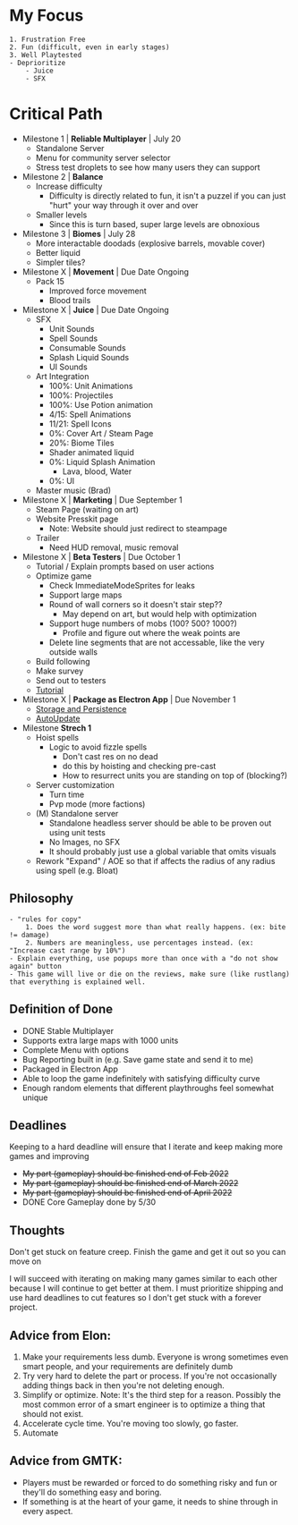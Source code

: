 # My Focus
    1. Frustration Free
    2. Fun (difficult, even in early stages)
    3. Well Playtested
    - Deprioritize
        - Juice
        - SFX
# Critical Path
- Milestone 1 | **Reliable Multiplayer** | July 20
    - Standalone Server
    - Menu for community server selector
    - Stress test droplets to see how many users they can support
- Milestone 2 | **Balance**
    - Increase difficulty
        - Difficulty is directly related to fun, it isn't a puzzel if you can just "hurt" your way through it over and over
    - Smaller levels
        - Since this is turn based, super large levels are obnoxious
- Milestone 3 | **Biomes** | July 28
    - More interactable doodads (explosive barrels, movable cover)
    - Better liquid
    - Simpler tiles?
- Milestone X | **Movement** | Due Date Ongoing
    - Pack 15
        - Improved force movement
        - Blood trails
- Milestone X | **Juice** | Due Date Ongoing
    - SFX
        - Unit Sounds
        - Spell Sounds
        - Consumable Sounds
        - Splash Liquid Sounds
        - UI Sounds
    - Art Integration
        - 100%: Unit Animations
        - 100%: Projectiles
        - 100%: Use Potion animation
        - 4/15: Spell Animations
        - 11/21: Spell Icons
        - 0%: Cover Art / Steam Page
        - 20%: Biome Tiles
        - Shader animated liquid
        - 0%: Liquid Splash Animation
            - Lava, blood, Water
        - 0%: UI
    - Master music (Brad)
- Milestone X | **Marketing** | Due September 1
    - Steam Page (waiting on art)
    - Website Presskit page
        - Note: Website should just redirect to steampage
    - Trailer
        - Need HUD removal, music removal
- Milestone X | **Beta Testers** | Due October 1
    - Tutorial / Explain prompts based on user actions
    - Optimize game
        - Check ImmediateModeSprites for leaks
        - Support large maps
        - Round of wall corners so it doesn't stair step??
            - May depend on art, but would help with optimization
        - Support huge numbers of mobs (100? 500? 1000?)
            - Profile and figure out where the weak points are
        - Delete line segments that are not accessable, like the very outside walls
    - Build following
    - Make survey
    - Send out to testers
    - [Tutorial](https://www.youtube.com/watch?v=-GV814cWiAw)
- Milestone X | **Package as Electron App** | Due November 1
    - [Storage and Persistence](https://cameronnokes.com/blog/how-to-store-user-data-in-electron/)
    - [AutoUpdate](https://github.com/vercel/hazel)
- Milestone **Strech 1**
    - Hoist spells
        - Logic to avoid fizzle spells
            - Don't cast res on no dead
            - do this by hoisting and checking pre-cast
            - How to resurrect units you are standing on top of (blocking?)
    - Server customization
        - Turn time
        - Pvp mode (more factions)
    - (M) Standalone server
        - Standalone headless server should be able to be proven out using unit tests
        - No Images, no SFX
        - It should probably just use a global variable that omits visuals
    - Rework "Expand" / AOE so that if affects the radius of any radius using spell (e.g. Bloat)

## Philosophy
    - "rules for copy"
        1. Does the word suggest more than what really happens. (ex: bite != damage)
        2. Numbers are meaningless, use percentages instead. (ex: "Increase cast range by 10%")
    - Explain everything, use popups more than once with a "do not show again" button
    - This game will live or die on the reviews, make sure (like rustlang) that everything is explained well.

## Definition of Done
- DONE Stable Multiplayer
- Supports extra large maps with 1000 units
- Complete Menu with options
- Bug Reporting built in (e.g. Save game state and send it to me)
- Packaged in Electron App
- Able to loop the game indefinitely with satisfying difficulty curve
- Enough random elements that different playthroughs feel somewhat unique

## Deadlines
Keeping to a hard deadline will ensure that I iterate and keep making more games and improving

- ~~My part (gameplay) should be finished end of Feb 2022~~
- ~~My part (gameplay) should be finished end of March 2022~~
- ~~My part (gameplay) should be finished end of April 2022~~
- DONE Core Gameplay done by 5/30
## Thoughts
Don't get stuck on feature creep.  Finish the game and get it out so you can move on

I will succeed with iterating on making many games similar to each other because I will continue to get better at them.  I must prioritize shipping and use hard deadlines to cut features so I don't get stuck with a forever project.

## Advice from Elon:
1. Make your requirements less dumb.  Everyone is wrong sometimes even smart people, and your requirements are definitely dumb
2. Try very hard to delete the part or process.  If you're not occasionally adding things back in then you're not deleting enough.
3. Simplify or optimize.  Note: It's the third step for a reason. Possibly the most common error of a smart engineer is to optimize a thing that should not exist.
4. Accelerate cycle time.  You're moving too slowly, go faster.
5. Automate

## Advice from GMTK:
- Players must be rewarded or forced to do something risky and fun or they'll do something easy and boring.
- If something is at the heart of your game, it needs to shine through in every aspect.